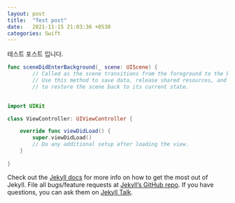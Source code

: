 ```yaml
---
layout: post
title:  "Test post"
date:   2021-11-15 21:03:36 +0530
categories: Swift
---
```


테스트 포스트 입니다.

```swift
func sceneDidEnterBackground(_ scene: UIScene) {
        // Called as the scene transitions from the foreground to the background.
        // Use this method to save data, release shared resources, and store enough scene-specific state information
        // to restore the scene back to its current state.
 
```



```swift
import UIKit

class ViewController: UIViewController {

    override func viewDidLoad() {
        super.viewDidLoad()
        // Do any additional setup after loading the view.
    }
  
}
```

Check out the [Jekyll docs][jekyll-docs] for more info on how to get the most out of Jekyll. File all bugs/feature requests at [Jekyll’s GitHub repo][jekyll-gh]. If you have questions, you can ask them on [Jekyll Talk][jekyll-talk].

[jekyll-docs]: https://jekyllrb.com/docs/home
[jekyll-gh]:   https://github.com/jekyll/jekyll
[jekyll-talk]: https://talk.jekyllrb.com/
